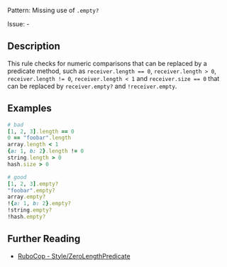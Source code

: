 Pattern: Missing use of `.empty?`

Issue: -

## Description

This rule checks for numeric comparisons that can be replaced
by a predicate method, such as `receiver.length == 0`,
`receiver.length > 0`, `receiver.length != 0`,
`receiver.length < 1` and `receiver.size == 0` that can be
replaced by `receiver.empty?` and `!receiver.empty`.

## Examples

```ruby
# bad
[1, 2, 3].length == 0
0 == "foobar".length
array.length < 1
{a: 1, b: 2}.length != 0
string.length > 0
hash.size > 0

# good
[1, 2, 3].empty?
"foobar".empty?
array.empty?
!{a: 1, b: 2}.empty?
!string.empty?
!hash.empty?
```

## Further Reading

* [RuboCop - Style/ZeroLengthPredicate](https://rubocop.readthedocs.io/en/latest/cops_style/#stylezerolengthpredicate)
